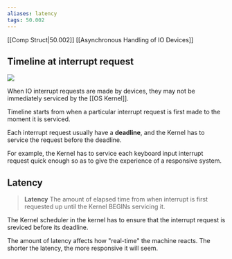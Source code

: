```yaml
---
aliases: latency
tags: 50.002
---
```

[[Comp Struct|50.002]]
[[Asynchronous Handling of IO Devices]]

## Timeline at interrupt request
![](https://www.dropbox.com/s/h0e8epak5kz505o/rth.png?raw=1)

When IO interrupt requests are made by devices, they may not be immediately serviced by the [[OS Kernel]].

Timeline starts from when a particular interrupt request is first made to the moment it is serviced.

Each interrupt request usually have a **deadline**, and the Kernel has to service the request before the deadline.

For example, the Kernel has to service each keyboard input interrupt request quick enough so as to give the experience of a responsive system.

## Latency
> **Latency**
> The amount of elapsed time from when interrupt is first requested up until the Kernel BEGINs servicing it.

The Kernel scheduler in the kernel has to ensure that the interrupt request is sreviced before its deadline.

The amount of latency affects how "real-time" the machine reacts. The shorter the latency, the more responsive it will seem.
